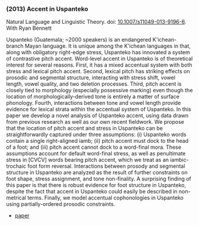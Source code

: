 ### (2013) Accent in Uspanteko ###

Natural Language and Linguistic Theory. doi: [10.1007/s11049-013-9196-6](http://dx.doi.org/10.1007/s11049-013-9196-6). With Ryan Bennett

Uspanteko (Guatemala; ~2000 speakers) is an endangered K'ichean-branch Mayan language. It is unique among the K'ichean languages in that, along with obligatory right-edge stress, Uspanteko has innovated a system of contrastive pitch accent. Word-level accent in Uspanteko is of theoretical interest for several reasons. First, it has a mixed accentual system with both stress and lexical pitch accent. Second, lexical pitch has striking effects on prosodic and segmental structure, interacting with stress shift, vowel length, vowel quality, and two deletion processes. Third, pitch accent is closely tied to morphology (especially possessive marking) even though the location of morphologically-derived tone is entirely a matter of surface phonology. Fourth, interactions between tone and vowel length provide evidence for lexical strata within the accentual system of Uspanteko. In this paper we develop a novel analysis of Uspanteko accent, using data drawn from previous research as well as our own recent fieldwork. We propose that the location of pitch accent and stress in Uspanteko can be straightforwardly captured under three assumptions: (i) Uspanteko words contain a single right-aligned iamb; (ii) pitch accent must dock to the head of a foot; and (iii) pitch accent cannot dock to a word-final mora. These assumptions account for default word-final stress, as well as penultimate stress in [CVCV] words bearing pitch accent, which we treat as an iambic-trochaic foot form reversal. Interactions between prosody and segmental structure in Uspanteko are analyzed as the result of further constraints on foot shape, stress assignment, and tone non-finality. A surprising finding of this paper is that there is robust evidence for foot structure in Uspanteko, despite the fact that accent in Uspanteko could easily be described in non-metrical terms. Finally, we model accentual cophonologies in Uspanteko using partially-ordered prosodic constraints.

+ [paper](/resources/papers/accentuspanteko.pdf)
